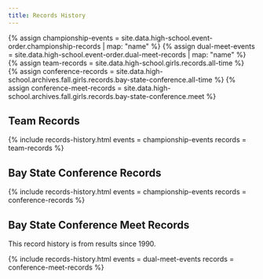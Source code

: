 ```yaml
---
title: Records History
---
```


{% assign championship-events = site.data.high-school.event-order.championship-records | map: "name" %}
{% assign dual-meet-events = site.data.high-school.event-order.dual-meet-records | map: "name" %}
{% assign team-records = site.data.high-school.girls.records.all-time %}
{% assign conference-records = site.data.high-school.archives.fall.girls.records.bay-state-conference.all-time %}
{% assign conference-meet-records = site.data.high-school.archives.fall.girls.records.bay-state-conference.meet %}

## Team Records

{% include records-history.html
  events = championship-events
  records = team-records %}

## Bay State Conference Records

{% include records-history.html
  events = championship-events
  records = conference-records %}

## Bay State Conference Meet Records

This record history is from results since 1990.

{% include records-history.html
  events = dual-meet-events
  records = conference-meet-records %}
